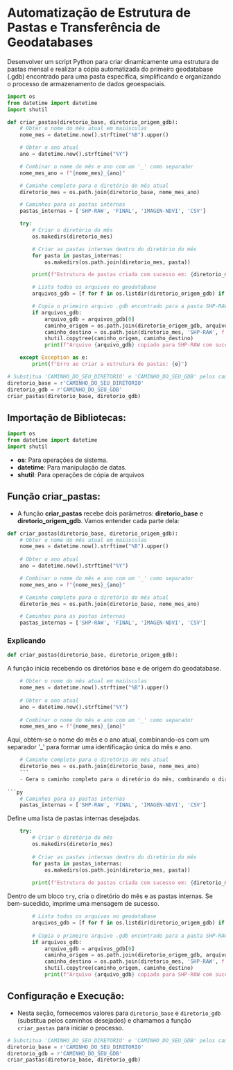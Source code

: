 # Automatização de Estrutura de Pastas e Transferência de Geodatabases

Desenvolver um script Python para criar dinamicamente uma estrutura de pastas mensal e realizar a cópia automatizada do primeiro geodatabase (.gdb) 
encontrado para uma pasta específica, simplificando e organizando o processo de armazenamento de dados geoespaciais.

```py
import os
from datetime import datetime
import shutil

def criar_pastas(diretorio_base, diretorio_origem_gdb):
    # Obter o nome do mês atual em maiúsculas
    nome_mes = datetime.now().strftime("%B").upper()

    # Obter o ano atual
    ano = datetime.now().strftime("%Y")

    # Combinar o nome do mês e ano com um '_' como separador
    nome_mes_ano = f"{nome_mes}_{ano}"

    # Caminho completo para o diretório do mês atual
    diretorio_mes = os.path.join(diretorio_base, nome_mes_ano)

    # Caminhos para as pastas internas
    pastas_internas = ['SHP-RAW', 'FINAL', 'IMAGEN-NDVI', 'CSV']

    try:
        # Criar o diretório do mês
        os.makedirs(diretorio_mes)

        # Criar as pastas internas dentro do diretório do mês
        for pasta in pastas_internas:
            os.makedirs(os.path.join(diretorio_mes, pasta))

        print(f"Estrutura de pastas criada com sucesso em: {diretorio_mes}")

        # Lista todos os arquivos no geodatabase
        arquivos_gdb = [f for f in os.listdir(diretorio_origem_gdb) if f.endswith('.gdb')]

        # Copia o primeiro arquivo .gdb encontrado para a pasta SHP-RAW
        if arquivos_gdb:
            arquivo_gdb = arquivos_gdb[0]
            caminho_origem = os.path.join(diretorio_origem_gdb, arquivo_gdb)
            caminho_destino = os.path.join(diretorio_mes, 'SHP-RAW', f'{arquivo_gdb}')
            shutil.copytree(caminho_origem, caminho_destino)
            print(f"Arquivo {arquivo_gdb} copiado para SHP-RAW com sucesso.")

    except Exception as e:
        print(f"Erro ao criar a estrutura de pastas: {e}")

# Substitua 'CAMINHO_DO_SEU_DIRETORIO' e 'CAMINHO_DO_SEU_GDB' pelos caminhos desejados
diretorio_base = r'CAMINHO_DO_SEU_DIRETORIO'
diretorio_gdb = r'CAMINHO_DO_SEU_GDB'
criar_pastas(diretorio_base, diretorio_gdb)
```

## Importação de Bibliotecas:
```py
import os
from datetime import datetime
import shutil
```
+ **os**: Para operações de sistema.
+ **datetime**: Para manipulação de datas.
+ **shutil**: Para operações de cópia de arquivos


## Função **criar_pastas**:
+ A função **criar_pastas** recebe dois parâmetros: **diretorio_base** e **diretorio_origem_gdb**. Vamos entender cada parte dela:
```py
def criar_pastas(diretorio_base, diretorio_origem_gdb):
    # Obter o nome do mês atual em maiúsculas
    nome_mes = datetime.now().strftime("%B").upper()
    
    # Obter o ano atual
    ano = datetime.now().strftime("%Y")

    # Combinar o nome do mês e ano com um '_' como separador
    nome_mes_ano = f"{nome_mes}_{ano}"

    # Caminho completo para o diretório do mês atual
    diretorio_mes = os.path.join(diretorio_base, nome_mes_ano)

    # Caminhos para as pastas internas
    pastas_internas = ['SHP-RAW', 'FINAL', 'IMAGEN-NDVI', 'CSV']

```
### Explicando

```py
def criar_pastas(diretorio_base, diretorio_origem_gdb):
```
A função inicia recebendo os diretórios base e de origem do geodatabase.
    
```py
    # Obter o nome do mês atual em maiúsculas
    nome_mes = datetime.now().strftime("%B").upper()
    
    # Obter o ano atual
    ano = datetime.now().strftime("%Y")
    
    # Combinar o nome do mês e ano com um '_' como separador
    nome_mes_ano = f"{nome_mes}_{ano}"
 ```
Aqui, obtém-se o nome do mês e o ano atual, combinando-os com um separador '_' para formar uma identificação única do mês e ano.
    
```py
    # Caminho completo para o diretório do mês atual
    diretorio_mes = os.path.join(diretorio_base, nome_mes_ano)
    ```
    - Gera o caminho completo para o diretório do mês, combinando o diretório base com o nome do mês e ano.
    
```py
    # Caminhos para as pastas internas
    pastas_internas = ['SHP-RAW', 'FINAL', 'IMAGEN-NDVI', 'CSV']
 ```
 Define uma lista de pastas internas desejadas.
    
```py
    try:
        # Criar o diretório do mês
        os.makedirs(diretorio_mes)
        
        # Criar as pastas internas dentro do diretório do mês
        for pasta in pastas_internas:
            os.makedirs(os.path.join(diretorio_mes, pasta))
        
        print(f"Estrutura de pastas criada com sucesso em: {diretorio_mes}")
```
 Dentro de um bloco `try`, cria o diretório do mês e as pastas internas. Se bem-sucedido, imprime uma mensagem de sucesso.
    
```py
        # Lista todos os arquivos no geodatabase
        arquivos_gdb = [f for f in os.listdir(diretorio_origem_gdb) if f.endswith('.gdb')]
        
        # Copia o primeiro arquivo .gdb encontrado para a pasta SHP-RAW
        if arquivos_gdb:
            arquivo_gdb = arquivos_gdb[0]
            caminho_origem = os.path.join(diretorio_origem_gdb, arquivo_gdb)
            caminho_destino = os.path.join(diretorio_mes, 'SHP-RAW', f'{arquivo_gdb}')
            shutil.copytree(caminho_origem, caminho_destino)
            print(f"Arquivo {arquivo_gdb} copiado para SHP-RAW com sucesso.")
```

## Configuração e Execução: 
+ Nesta seção, fornecemos valores para `diretorio_base` e `diretorio_gdb` (substitua pelos caminhos desejados) e chamamos a função `criar_pastas` para iniciar o processo.

```py
# Substitua 'CAMINHO_DO_SEU_DIRETORIO' e 'CAMINHO_DO_SEU_GDB' pelos caminhos desejados
diretorio_base = r'CAMINHO_DO_SEU_DIRETORIO'
diretorio_gdb = r'CAMINHO_DO_SEU_GDB'
criar_pastas(diretorio_base, diretorio_gdb)
```


